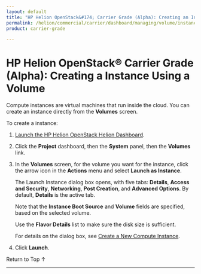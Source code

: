 ```yaml
---
layout: default
title: "HP Helion OpenStack&#174; Carrier Grade (Alpha): Creating an Instance from a Volume"
permalink: /helion/commercial/carrier/dashboard/managing/volume/instance/create/
product: carrier-grade

---
```

<!--UNDER REVISION-->

<script>

function PageRefresh {
onLoad="window.refresh"
}

PageRefresh();

</script>

<!--
<p style="font-size: small;"> <a href="/helion/commercial/carrier/ga1/install/">&#9664; PREV</a> | <a href="/helion/commercial/carrier/ga1/install-overview/">&#9650; UP</a> | <a href="/helion/commercial/carrier/ga1/">NEXT &#9654;</a></p> 
-->

# HP Helion OpenStack&#174; Carrier Grade (Alpha): Creating a Instance Using a Volume

Compute instances are virtual machines that run inside the cloud. You can create an instance directly from the  **Volumes** screen. 

To create a instance:

1. [Launch the HP Helion OpenStack Helion Dashboard](/helion/openstack/carrier/dashboard/login/).

2. Click the **Project** dashboard, then the **System** panel, then the **Volumes** link.

3. In the **Volumes** screen, for the volume you want for the instance, click the arrow icon in the **Actions** menu and select **Launch as Instance**.

	The Launch Instance dialog box opens, with five tabs: **Details**, **Access and Security**, **Networking**, **Post Creation**, and **Advanced Options**. By default, **Details** is the active tab.

	Note that the **Instance Boot Source** and **Volume** fields are specified, based on the selected volume.

	Use the **Flavor Details** list to make sure the disk size is sufficient. 

	For details on the dialog box, see [Create a New Compute Instance](/helion/commercial/carrier/dashboard/managing/instances/create/).

4. Click **Launch**.

<a href="#top" style="padding:14px 0px 14px 0px; text-decoration: none;"> Return to Top &#8593; </a>


----
